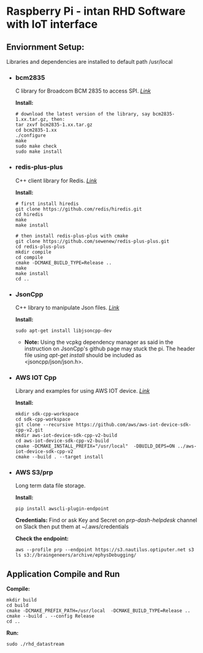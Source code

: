 # Raspberry Pi - intan RHD Software with IoT interface


## Enviornment Setup:
  Libraries and dependencies are installed to default path /usr/local
- ### bcm2835 
  C library for Broadcom BCM 2835 to access SPI. *[Link](https://www.airspayce.com/mikem/bcm2835/)*    
  
  __Install:__
  ```
  # download the latest version of the library, say bcm2835-1.xx.tar.gz, then:
  tar zxvf bcm2835-1.xx.tar.gz 
  cd bcm2835-1.xx
  ./configure
  make
  sudo make check
  sudo make install     
  ```

- ### redis-plus-plus
  C++ client library for Redis. *[Link](https://github.com/sewenew/redis-plus-plus)*  
  
  __Install:__
  ```
  # first install hiredis
  git clone https://github.com/redis/hiredis.git
  cd hiredis
  make
  make install
  
  # then install redis-plus-plus with cmake
  git clone https://github.com/sewenew/redis-plus-plus.git
  cd redis-plus-plus
  mkdir compile
  cd compile
  cmake -DCMAKE_BUILD_TYPE=Release ..
  make
  make install
  cd ..
  ```
  
- ### JsonCpp
  C++ library to manipulate Json files. *[Link](https://github.com/open-source-parsers/jsoncpp)*
  
  __Install:__
  ```
  sudo apt-get install libjsoncpp-dev
  ```
  - __Note:__ Using the vcpkg dependency manager as said in the instruction on JsonCpp's github page may stuck the pi. The header file using *apt-get install* should be included as <jsoncpp/json/json.h>.

- ### AWS IOT Cpp
  Library and examples for using AWS IOT device. *[Link](https://github.com/aws/aws-iot-device-sdk-cpp-v2)*
  
  __Install:__
  ```
  mkdir sdk-cpp-workspace
  cd sdk-cpp-workspace
  git clone --recursive https://github.com/aws/aws-iot-device-sdk-cpp-v2.git
  mkdir aws-iot-device-sdk-cpp-v2-build
  cd aws-iot-device-sdk-cpp-v2-build
  cmake -DCMAKE_INSTALL_PREFIX="/usr/local"  -DBUILD_DEPS=ON ../aws-iot-device-sdk-cpp-v2
  cmake --build . --target install   
  ```

- ### AWS S3/prp
  Long term data file storage.
  
  __Install:__
  ```
  pip install awscli-plugin-endpoint
  ```
  __Credentials:__ 
  Find or ask Key and Secret on *prp-dash-helpdesk* channel on Slack then put them at ~/.aws/credentials
  
  __Check the endpoint:__
  ```
  aws --profile prp --endpoint https://s3.nautilus.optiputer.net s3 ls s3://braingeneers/archive/ephysDebugging/
  ```

 ## Application Compile and Run   

  __Compile:__
  ```
  mkdir build
  cd build
  cmake -DCMAKE_PREFIX_PATH=/usr/local  -DCMAKE_BUILD_TYPE=Release ..
  cmake --build . --config Release
  cd ..
  ```

  __Run:__
  ```
  sudo ./rhd_datastream
  ```
<!-- Json rules for AWS IOT: -->




